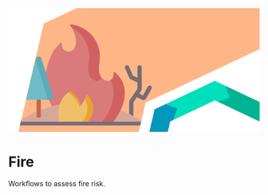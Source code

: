 <img alt="Fire" src="../../images/top/fire.png" class="page-main-photo">

Fire
====

Workflows to assess fire risk.
